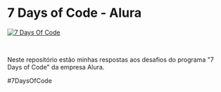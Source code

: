 # 7 Days of Code - Alura

<a href="https://7daysofcode.io/" target="blank">![7 Days Of Code](https://user-images.githubusercontent.com/9722670/219532731-8e71987e-203b-4d14-a841-a091ba1002a1.svg)</a>

<br>

Neste repositório estão minhas respostas aos desafios do programa "7 Days of Code" da empresa Alura.

#7DaysOfCode
